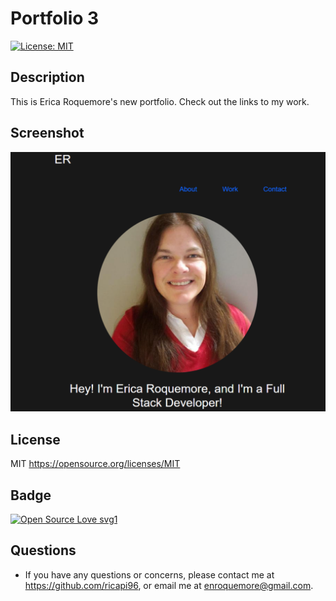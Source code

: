 # Portfolio 3

[![License: MIT](https://img.shields.io/badge/License-MIT-yellow.svg)](https://opensource.org/licenses/MIT)

## Description

This is Erica Roquemore's new portfolio. Check out the links to my work.

## Screenshot

![portfolio](./images/screenshot.png)

## License

MIT
https://opensource.org/licenses/MIT


## Badge

[![Open Source Love svg1](https://badges.frapsoft.com/os/v1/open-source.svg?v=103)](https://github.com/ellerbrock/open-source-badges/)


## Questions

* If you have any questions or concerns, please contact me at https://github.com/ricapi96, or email me at enroquemore@gmail.com.
